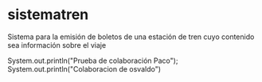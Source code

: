 # sistematren
Sistema para la emisión de boletos de una estación de tren cuyo contenido sea información sobre el viaje

System.out.println("Prueba de colaboración Paco");
System.out.println("Colaboracion de osvaldo")
